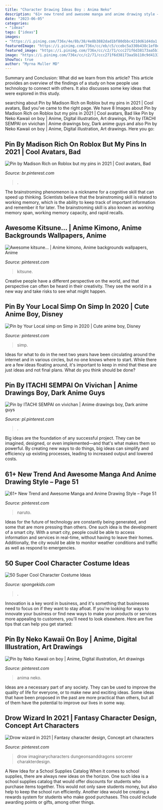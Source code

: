 ```yaml
---
title: "Character Drawing Ideas Boy : Anima Neko"
description: "61+ new trend and awesome manga and anime drawing style – page 51"
date: "2023-06-05"
categories:
- "ideas"
tags: ["ideas"]
images:
- "https://i.pinimg.com/736x/4e/8b/38/4e8b3882dad1bf80dbbc4210d61d4da1.jpg"
featuredImage: "https://i.pinimg.com/736x/cc/eb/c5/ccebc5a330b438c1ef8eb40e5d0392bd.jpg"
featured_image: "https://i.pinimg.com/736x/cc/c2/71/ccc271f6d38173aa5b110c9d41337deb.jpg"
image: "https://i.pinimg.com/736x/cc/c2/71/ccc271f6d38173aa5b110c9d41337deb.jpg"
ShowToc: true
author: "Myrna Muller MD"
---
```



Summary and Conclusion: What did we learn from this article?
This article provides an overview of the findings of a study on how people use technology to connect with others. It also discusses some key ideas that were explored in this study.

	

		
searching about Pin by Madison Rich on Roblox but my pins in 2021 | Cool avatars, Bad you've came to the right page. We have 8 Images about Pin by Madison Rich on Roblox but my pins in 2021 | Cool avatars, Bad like Pin by Neko Kawaii on boy | Anime, Digital illustration, Art drawings, Pin by ITACHI SEMPAI on vivichan | Anime drawings boy, Dark anime guys and also Pin by Neko Kawaii on boy | Anime, Digital illustration, Art drawings. Here you go:
		
    
## Pin By Madison Rich On Roblox But My Pins In 2021 | Cool Avatars, Bad

<img loading=lazy src="https://i.pinimg.com/736x/d4/b3/32/d4b332a03abad0adcbcb41bf056b081c.jpg" onerror="this.onerror=null;this.src='https://tse1.mm.bing.net/th?id=OIP.Yq0hRNfpQVjzdA052qlwsQHaO0&amp;pid=15.1';" alt="Pin by Madison Rich on Roblox but my pins in 2021 | Cool avatars, Bad">

_Source: br.pinterest.com_

>. 

	

The brainstroming phenomenon is a nickname for a cognitive skill that can speed up thinking. Scientists believe that the brainstroming skill is related to working memory, which is the ability to keep track of important information and remember it for later. The brainstroming skill is also known as working memory span, working memory capacity, and rapid recalls.

    
## Awesome Kitsune... | Anime Kimono, Anime Backgrounds Wallpapers, Anime

<img loading=lazy src="https://i.pinimg.com/736x/e8/f3/8c/e8f38cc79234c21d2f71c0d272cabc29--kitsune-anime-art.jpg" onerror="this.onerror=null;this.src='https://tse3.mm.bing.net/th?id=OIP.8zwbkads1_IHwiucvUm5_gHaKa&amp;pid=15.1';" alt="Awesome kitsune... | Anime kimono, Anime backgrounds wallpapers, Anime">

_Source: pinterest.com_

>kitsune. 

	

Creative people have a different perspective on the world, and that perspective can often be heard in their creativity. They see the world in a new way and take risks to see what might happen.

    
## Pin By Your Local Simp On Simp In 2020 | Cute Anime Boy, Disney

<img loading=lazy src="https://i.pinimg.com/736x/85/1b/e1/851be19c633880215372caa911404a64.jpg" onerror="this.onerror=null;this.src='https://tse1.mm.bing.net/th?id=OIP.RZi9nQtQADF-NLyQYbSvrQHaK4&amp;pid=15.1';" alt="Pin by Your Local simp on Simp in 2020 | Cute anime boy, Disney">

_Source: pinterest.com_

>simp. 

	

Ideas for what to do in the next two years have been circulating around the internet and in various circles, but no one knows where to start. While there are a few ideas floating around, it's important to keep in mind that these are just ideas and not final plans. What do you think should be done?

    
## Pin By ITACHI SEMPAI On Vivichan | Anime Drawings Boy, Dark Anime Guys

<img loading=lazy src="https://i.pinimg.com/736x/cc/eb/c5/ccebc5a330b438c1ef8eb40e5d0392bd.jpg" onerror="this.onerror=null;this.src='https://tse3.mm.bing.net/th?id=OIP.5ATXLo8tAhiD-0fOUaUErAHaKn&amp;pid=15.1';" alt="Pin by ITACHI SEMPAI on vivichan | Anime drawings boy, Dark anime guys">

_Source: pl.pinterest.com_

>. 

	

Big ideas are the foundation of any successful project. They can be imagined, designed, or even implemented—and that's what makes them so powerful. By creating new ways to do things, big ideas can simplify and efficiency up existing processes, leading to increased output and lowered costs.

    
## 61+ New Trend And Awesome Manga And Anime Drawing Style – Page 51

<img loading=lazy src="https://i.pinimg.com/736x/66/fc/3a/66fc3ab4dc9218b38fb6c0a4ab906325.jpg" onerror="this.onerror=null;this.src='https://tse1.mm.bing.net/th?id=OIP.IQ7Geq9dPhjqhckg0m0BZgHaMW&amp;pid=15.1';" alt="61+ New Trend and Awesome Manga and Anime Drawing Style – Page 51">

_Source: pinterest.com_

>naruto. 

	

Ideas for the future of technology are constantly being generated, and some that are more pressing than others. One such idea is the development of a smart city. With a smart city, people could be able to access information and services in real-time, without having to leave their homes. Additionally, the city would be able to monitor weather conditions and traffic as well as respond to emergencies.

    
## 50 Super Cool Character Costume Ideas

<img loading=lazy src="https://spongekids.com/wp-content/uploads/2014/10/super-cool-costume-ideas/11-scarecrow-costume.jpg" onerror="this.onerror=null;this.src='https://tse1.mm.bing.net/th?id=OIP.kBGO-qK-kMEda0B8BUMnCwHaLH&amp;pid=15.1';" alt="50 Super Cool Character Costume Ideas">

_Source: spongekids.com_

>. 

	

Innovation is a key word in business, and it's something that businesses need to focus on if they want to stay afloat. If you're looking for ways to innovate your business or find new ways to make your products or services more appealing to customers, you'll need to look elsewhere. Here are five tips that can help you get started: 

    
## Pin By Neko Kawaii On Boy | Anime, Digital Illustration, Art Drawings

<img loading=lazy src="https://i.pinimg.com/736x/4e/8b/38/4e8b3882dad1bf80dbbc4210d61d4da1.jpg" onerror="this.onerror=null;this.src='https://tse3.mm.bing.net/th?id=OIP.0s53oz9U4cdeu4WGTH5RzAHaMx&amp;pid=15.1';" alt="Pin by Neko Kawaii on boy | Anime, Digital illustration, Art drawings">

_Source: pinterest.com_

>anima neko. 

	

Ideas are a necessary part of any society. They can be used to improve the quality of life for everyone, or to make new and exciting ideas. Some ideas that have been proposed in the past are more practical than others, but all of them have the potential to improve our lives in some way.

    
## Drow Wizard In 2021 | Fantasy Character Design, Concept Art Characters

<img loading=lazy src="https://i.pinimg.com/736x/cc/c2/71/ccc271f6d38173aa5b110c9d41337deb.jpg" onerror="this.onerror=null;this.src='https://tse1.mm.bing.net/th?id=OIP.ZSDft48v1Eim2llDr8QfWQHaMA&amp;pid=15.1';" alt="Drow wizard in 2021 | Fantasy character design, Concept art characters">

_Source: pinterest.com_

>drow imaginarycharacters dungeonsanddragons sorcerer charakterdesign. 

	

A New Idea for a School Supplies Catalog
When it comes to school supplies, there are always new ideas on the horizon. One such idea is a school supplies catalog that would offer discounts for students who purchase items together. This would not only save students money, but also help to keep the school run efficiently. Another idea would be creating a rewards system for students who make good purchases. This could include awarding points or gifts, among other things.

